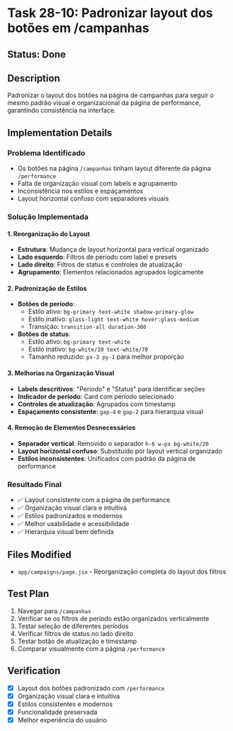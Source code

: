 # Task 28-10: Padronizar layout dos botões em /campanhas

## Status: Done

## Description
Padronizar o layout dos botões na página de campanhas para seguir o mesmo padrão visual e organizacional da página de performance, garantindo consistência na interface.

## Implementation Details

### Problema Identificado
- Os botões na página `/campanhas` tinham layout diferente da página `/performance`
- Falta de organização visual com labels e agrupamento
- Inconsistência nos estilos e espaçamentos
- Layout horizontal confuso com separadores visuais

### Solução Implementada

#### 1. Reorganização do Layout
- **Estrutura**: Mudança de layout horizontal para vertical organizado
- **Lado esquerdo**: Filtros de período com label e presets
- **Lado direito**: Filtros de status e controles de atualização
- **Agrupamento**: Elementos relacionados agrupados logicamente

#### 2. Padronização de Estilos
- **Botões de período**: 
  - Estilo ativo: `bg-primary text-white shadow-primary-glow`
  - Estilo inativo: `glass-light text-white hover:glass-medium`
  - Transição: `transition-all duration-300`
- **Botões de status**:
  - Estilo ativo: `bg-primary text-white`
  - Estilo inativo: `bg-white/10 text-white/70`
  - Tamanho reduzido: `px-3 py-1` para melhor proporção

#### 3. Melhorias na Organização Visual
- **Labels descritivos**: "Período" e "Status" para identificar seções
- **Indicador de período**: Card com período selecionado
- **Controles de atualização**: Agrupados com timestamp
- **Espaçamento consistente**: `gap-4` e `gap-2` para hierarquia visual

#### 4. Remoção de Elementos Desnecessários
- **Separador vertical**: Removido o separador `h-6 w-px bg-white/20`
- **Layout horizontal confuso**: Substituído por layout vertical organizado
- **Estilos inconsistentes**: Unificados com padrão da página de performance

### Resultado Final
- ✅ Layout consistente com a página de performance
- ✅ Organização visual clara e intuitiva
- ✅ Estilos padronizados e modernos
- ✅ Melhor usabilidade e acessibilidade
- ✅ Hierarquia visual bem definida

## Files Modified
- `app/campaigns/page.jsx` - Reorganização completa do layout dos filtros

## Test Plan
1. Navegar para `/campanhas`
2. Verificar se os filtros de período estão organizados verticalmente
3. Testar seleção de diferentes períodos
4. Verificar filtros de status no lado direito
5. Testar botão de atualização e timestamp
6. Comparar visualmente com a página `/performance`

## Verification
- [x] Layout dos botões padronizado com `/performance`
- [x] Organização visual clara e intuitiva
- [x] Estilos consistentes e modernos
- [x] Funcionalidade preservada
- [x] Melhor experiência do usuário 